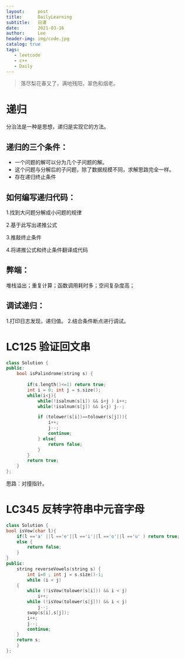 ```yaml
---
layout:     post
title:      DailyLearning
subtitle:   日课
date:       2021-03-16
author:     Lee
header-img: img/code.jpg
catalog: true
tags:
   - leetcode
   - c++
   - Daily 
---
```


> 落尽梨花春又了，满地残阳，翠色和烟老。

# 递归

分治法是一种是思想，递归是实现它的方法。

## 递归的三个条件：

- 一个问题的解可以分为几个子问题的解。
- 这个问题与分解后的子问题，除了数据规模不同，求解思路完全一样。
- 存在递归终止条件

## 如何编写递归代码：

1.找到大问题分解成小问题的规律

2.基于此写出递推公式

3.推敲终止条件

4.将递推公式和终止条件翻译成代码

## 弊端：

堆栈溢出；重复计算；函数调用耗时多；空间复杂度高；

## 调试递归：

1.打印日志发现，递归值。
2.结合条件断点进行调试。



# LC125 验证回文串

```c++
class Solution {
public:
    bool isPalindrome(string s) {
       
        if(s.length()<=1) return true;
        int i = 0; int j = s.size();
        while(i<j){
            while(!isalnum(s[i]) && i<j ) i++;
            while(!isalnum(s[j]) && i<j) j--;

            if (tolower(s[i])==tolower(s[j])){
                i++;
                j--;
                continue;
            } else{
                return false;
            }
        }
        return true;
    }
};
```

思路：对撞指针。

# LC345 反转字符串中元音字母

```c++
class Solution {
bool isVow(char l){
    if(l =='a' ||l =='e'||l =='i'||l =='o'||l =='u' ) return true;
    else {
        return false;
    }
}
public:
    string reverseVowels(string s) {
        int i=0 ; int j = s.size()-1;
        while (i < j)
    {
        while (!isVow(tolower(s[i])) && i < j)
            i++;
        while (!isVow(tolower(s[j])) && i < j)
            j--;
        swap(s[i],s[j]);
        i++;
        j--;
        continue;
    }
    return s;
    }
};
```

